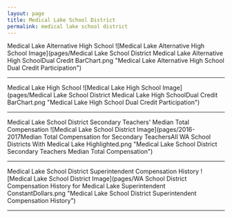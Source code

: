 ```yaml
---
layout: page
title: Medical Lake School District
permalink: medical lake school district
---
```



Medical Lake Alternative High School
![Medical Lake Alternative High School Image](pages/Medical Lake School District Medical Lake Alternative High SchoolDual Credit BarChart.png "Medical Lake Alternative High School Dual Credit Participation")

___

Medical Lake High School
![Medical Lake High School Image](pages/Medical Lake School District Medical Lake High SchoolDual Credit BarChart.png "Medical Lake High School Dual Credit Participation")

___

Medical Lake School District Secondary Teachers' Median Total Compensation
![Medical Lake School District Image](pages/2016-2017Median Total Compensation for Secondary TeachersAll WA School Districts With Medical Lake Highlighted.png "Medical Lake School District Secondary Teachers Median Total Compensation")

___

Medical Lake School District Superintendent Compensation History
![Medical Lake School District Image](pages/WA School District Compensation History for Medical Lake Superintendent ConstantDollars.png "Medical Lake School District Superintendent Compensation History")

___

